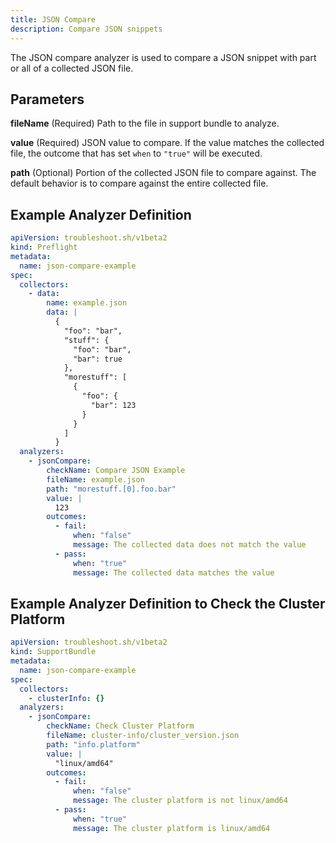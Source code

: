```yaml
---
title: JSON Compare
description: Compare JSON snippets
---
```


The JSON compare analyzer is used to compare a JSON snippet with part or all of a collected JSON file.

## Parameters

**fileName** (Required) Path to the file in support bundle to analyze.

**value** (Required) JSON value to compare.
If the value matches the collected file, the outcome that has set `when` to `"true"` will be executed.

**path** (Optional) Portion of the collected JSON file to compare against.
The default behavior is to compare against the entire collected file.

## Example Analyzer Definition

```yaml
apiVersion: troubleshoot.sh/v1beta2
kind: Preflight
metadata:
  name: json-compare-example
spec:
  collectors:
    - data:
        name: example.json
        data: |
          {
            "foo": "bar",
            "stuff": {
              "foo": "bar",
              "bar": true
            },
            "morestuff": [
              {
                "foo": {
                  "bar": 123
                }
              }
            ]
          }
  analyzers:
    - jsonCompare:
        checkName: Compare JSON Example
        fileName: example.json
        path: "morestuff.[0].foo.bar"
        value: |
          123
        outcomes:
          - fail:
              when: "false"
              message: The collected data does not match the value
          - pass:
              when: "true"
              message: The collected data matches the value
```

## Example Analyzer Definition to Check the Cluster Platform

```yaml
apiVersion: troubleshoot.sh/v1beta2
kind: SupportBundle
metadata:
  name: json-compare-example
spec:
  collectors:
    - clusterInfo: {}
  analyzers:
    - jsonCompare:
        checkName: Check Cluster Platform
        fileName: cluster-info/cluster_version.json
        path: "info.platform"
        value: |
          "linux/amd64"
        outcomes:
          - fail:
              when: "false"
              message: The cluster platform is not linux/amd64
          - pass:
              when: "true"
              message: The cluster platform is linux/amd64
```
